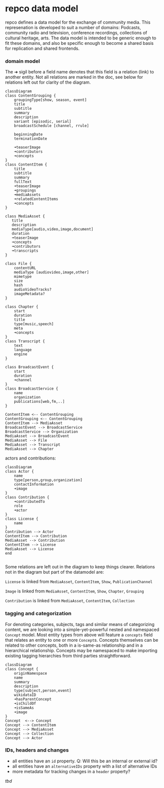 # repco data model

repco defines a data model for the exchange of community media. This represenation is developed to suit a number of domains: Podcasts, community radio and television, conference recordings, collections of cultural heritage, arts.
The data model is intended to be generic enough to fit these domains, and also be specific enough to become a shared basis for replication and shared frontends.

### domain model

The ➜ sigil before a field name denotes that this field is a relation (link) to another entity. Not all relations are marked in the doc, see below for relations left out for clarity of the diagram.

```mermaid
classDiagram
class ContentGrouping {
    groupingType[show, season, event]
    title
    subtitle
    summary
    description
    variant [episodic, serial]
    broadcastSchedule [channel, rrule]
    
    beginningDate
    terminationDate
    
    ➜teaserImage
    ➜contributors
    ➜concepts
}
class ContentItem {
    title
    subtitle
    summary
    fullText
    ➜teaserImage
    ➜groupings
    ➜mediaAssets
    ➜relatedContentItems
    ➜concepts
}

class MediaAsset {
   title
   description
   mediaType[audio,video,image,document]
   duration
   ➜teaserImage
   ➜concepts
   ➜contributors
   ➜transcripts
}

class File {
    contentURL
    mediaType [audiovideo,image,other]
    mimetype
    size
    hash
    audioVideoTracks?
    imageMetadata?
}

class Chapter {
    start
    duration
    title
    type[music,speech]
    meta
    ➜concepts
}
class Transcript {
    text
    language
    engine
}

class BroadcastEvent {
    start
    duration
    ➜channel
}
class BroadcastService {
    name
    organization 
    publications[web,fm,..]
}

ContentItem <-- ContentGrouping
ContentGrouping <-- ContentGrouping
ContentItem --> MediaAsset
BroadcastEvent --> BroadcastService
BroadcastService --> Organization
MediaAsset --> BroadcastEvent
MediaAsset --> File
MediaAsset --> Transcript
MediaAsset --> Chapter

```

actors and contributions:
```mermaid
classDiagram
class Actor {
    name
    type[person,group,organization]
    contactInformation
    ➜image
}
class Contribution {
    ➜contributedTo
    role
    ➜actor
}
class License {
    name
}
Contribution --> Actor
ContentItem --> Contribution
MediaAsset --> Contribution
ContentItem --> License
MediaAsset --> License
end


```
Some relations are left out in the diagram to keep things clearer. Relations not in the diagram but part of the datamodel are:

`License` is linked from `MediaAsset`, `ContentItem`, `Show`, `PublicationChannel`

`Image` is linked from `MediaAsset`, `ContentItem`, `Show`, `Chapter`, `Grouping`

`Contribution` is linked from `MediaAsset`, `ContentItem`, `Collection`

### tagging and categorization

For denoting categories, subjects, tags and similar means of categorizing content, we are looking into a simple-yet-powerful nested and namespaced `Concept` model. Most entity types from above will feature a `concepts` field that relates an entity to one or more `Concept`s. Concepts themselves can be related to other concepts, both in a is-same-as relationship and in a hierarchical relationship. Concepts may be namespaced to make importing existing tagging hierarchies from third parties straightforward.

```mermaid
classDiagram
class Concept {
    originNamespace
    name
    summary
    description    
    type[subject,person,event]
    wikidataID
    ➜hasParentConcept
    ➜isChildOf
    ➜isSameAs
    ➜image
}
Concept  <--> Concept
Concept --> ContentItem
Concept --> MediaAsset
Concept --> Collection
Concept --> Actor

```


### IDs, headers and changes

* all entities have an `id` property. Q: Will this be an internal or external id?
* all entities have an `alternativeIDs` property with a list of alternative IDs
* more metadata for tracking changes in a `header` property?

*tbd*
